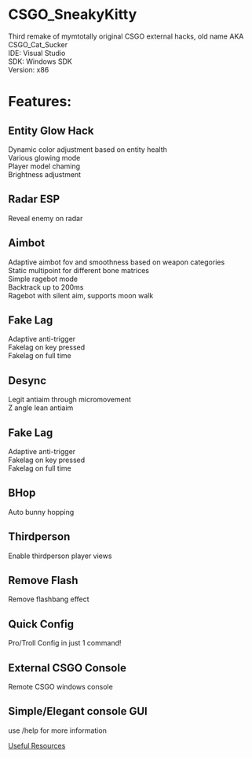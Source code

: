 # CSGO_SneakyKitty
Third remake of mymtotally original CSGO external hacks, old name AKA CSGO_Cat_Sucker  
IDE: Visual Studio  
SDK: Windows SDK  
Version: x86  

# Features:  
## Entity Glow Hack
Dynamic color adjustment based on entity health  
Various glowing mode  
Player model chaming  
Brightness adjustment  

## Radar ESP  
Reveal enemy on radar  

## Aimbot
Adaptive aimbot fov and smoothness based on weapon categories  
Static multipoint for different bone matrices  
Simple ragebot mode  
Backtrack up to 200ms  
Ragebot with silent aim, supports moon walk  

## Fake Lag
Adaptive anti-trigger  
Fakelag on key pressed  
Fakelag on full time  

## Desync
Legit antiaim through micromovement  
Z angle lean antiaim  

## Fake Lag
Adaptive anti-trigger  
Fakelag on key pressed  
Fakelag on full time  

## BHop
Auto bunny hopping  

## Thirdperson
Enable thirdperson player views

## Remove Flash
Remove flashbang effect  

## Quick Config
Pro/Troll Config in just 1 command!  

## External CSGO Console  
Remote CSGO windows console  

## Simple/Elegant console GUI
use /help for more information

[Useful Resources](https://github.com/hinnie123/csgo_dumps)
